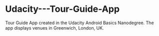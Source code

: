 # Udacity---Tour-Guide-App
Tour Guide App created in the Udacity Android Basics Nanodegree.  The app displays venues in Greenwich, London, UK.
